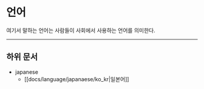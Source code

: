 
# 언어

여기서 말하는 언어는 사람들이 사회에서 사용하는 언어를 의미한다.

---

## 하위 문서

* japanese
  * [[docs/language/japanaese/ko_kr|일본어]]
